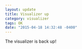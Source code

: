 ```yaml
---
layout: update
title: Visualizer up
category: visualizer
tags: OK
date: "2015-04-18 14:32:48 -0400"
---
```


The visualizer is back up!
